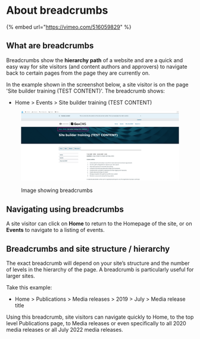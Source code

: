 # About breadcrumbs

{% embed url="https://vimeo.com/516059829" %}

## What are breadcrumbs

Breadcrumbs show the **hierarchy path** of a website and are a quick and easy way for site visitors (and content authors and approvers) to navigate back to certain pages from the page they are currently on.

In the example shown in the screenshot below, a site visitor is on the page 'Site builder training (TEST CONTENT)'. The breadcrumb shows:

* Home > Events > Site builder training (TEST CONTENT)

<figure><img src="../.gitbook/assets/image (5).png" alt=""><figcaption><p>Image showing breadcrumbs</p></figcaption></figure>

## Navigating using breadcrumbs

A site visitor can click on **Home** to return to the Homepage of the site, or on **Events** to navigate to a listing of events.

## Breadcrumbs and site structure / hierarchy

The exact breadcrumb will depend on your site’s structure and the number of levels in the hierarchy of the page. A breadcrumb is particularly useful for larger sites.

Take this example:

* Home > Publications > Media releases > 2019 > July > Media release title

Using this breadcrumb, site visitors can navigate quickly to Home, to the top level Publications page, to Media releases or even specifically to all 2020 media releases or all July 2022 media releases.
